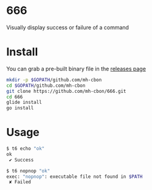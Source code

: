 # 666

Visually display success or failure of a command

# Install

You can grab a pre-built binary file in the [releases page](https://github.com/mh-cbon/666/releases)

```sh
mkdir -p $GOPATH/github.com/mh-cbon
cd $GOPATH/github.com/mh-cbon
git clone https://github.com/mh-cbon/666.git
cd 666
glide install
go install
```

# Usage

```sh
$ t6 echo "ok"
ok
 ✔ Success

$ t6 nopnop "ok"
exec: "nopnop": executable file not found in $PATH
 ✘ Failed
```
